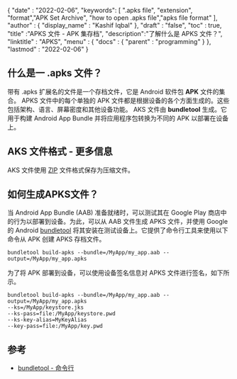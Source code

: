 
{
  "date" : "2022-02-06",
  "keywords": [ ".apks file", "extension", "format","APK Set Archive", "how to open .apks file","apks file format" ],
  "author" : {
    "display_name" : "Kashif Iqbal"
},
  "draft" : "false",
  "toc" : true,
  "title" :"APKS 文件 - APK 集存档",
  "description":"了解什么是 APKS 文件？",
  "linktitle" : "APKS",
  "menu" : {
    "docs" : {
      "parent" : "programming"
}
},
  "lastmod" : "2022-02-06"
}

## 什么是一 .apks 文件？

带有 .apks 扩展名的文件是一个存档文件，它是 Android 软件包 **APK** 文件的集合。 APKS 文件中的每个单独的 APK 文件都是根据设备的各个方面生成的。这些包括架构、语言、屏幕密度和其他设备功能。 AKS 文件由 **bundletool** 生成。它用于构建 Android App Bundle 并将应用程序包转换为不同的 APK 以部署在设备上。

## AKS 文件格式 - 更多信息

AKS 文件使用 [ZIP](/zh/compression/zip/) 文件格式保存为压缩文件。

## 如何生成APKS文件？

当 Android App Bundle (AAB) 准备就绪时，可以测试其在 Google Play 商店中的行为以部署到设备。为此，可以从 AAB 文件生成 APKS 文件，并使用 Google 的 Android [bundletool](https://developer.android.com/tools/bundletool) 将其安装在测试设备上。它提供了命令行工具来使用以下命令从 APK 创建 APKS 存档文件。

```
bundletool build-apks --bundle=/MyApp/my_app.aab --output=/MyApp/my_app.apks
```

为了将 APK 部署到设备，可以使用设备签名信息对 APKS 文件进行签名，如下所示。

```
bundletool build-apks --bundle=/MyApp/my_app.aab --output=/MyApp/my_app.apks
--ks=/MyApp/keystore.jks
--ks-pass=file:/MyApp/keystore.pwd
--ks-key-alias=MyKeyAlias
--key-pass=file:/MyApp/key.pwd
```

## 参考

* [bundletool - 命令行](https://developer.android.com/tools/bundletool)

